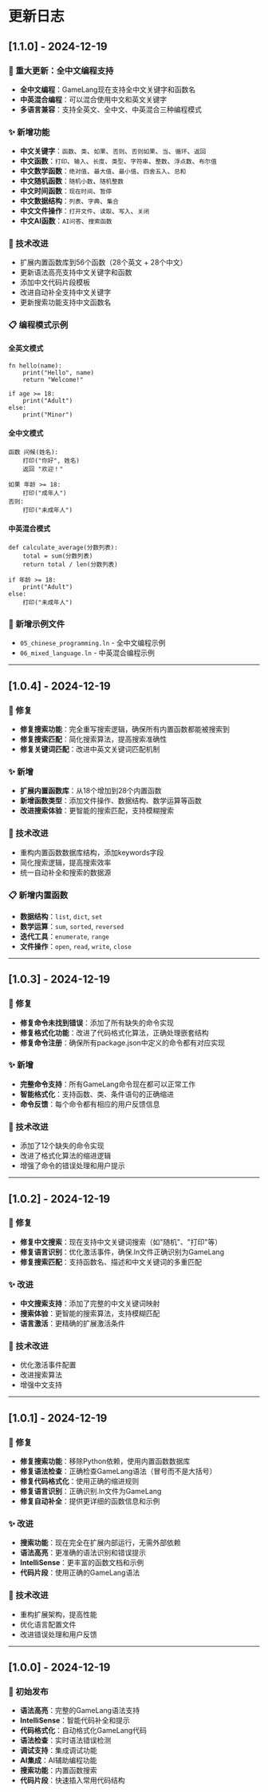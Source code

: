 # 更新日志

## [1.1.0] - 2024-12-19

### 🎉 重大更新：全中文编程支持
- **全中文编程**：GameLang现在支持全中文关键字和函数名
- **中英混合编程**：可以混合使用中文和英文关键字
- **多语言兼容**：支持全英文、全中文、中英混合三种编程模式

### ✨ 新增功能
- **中文关键字**：`函数`、`类`、`如果`、`否则`、`否则如果`、`当`、`循环`、`返回`
- **中文函数**：`打印`、`输入`、`长度`、`类型`、`字符串`、`整数`、`浮点数`、`布尔值`
- **中文数学函数**：`绝对值`、`最大值`、`最小值`、`四舍五入`、`总和`
- **中文随机函数**：`随机小数`、`随机整数`
- **中文时间函数**：`现在时间`、`暂停`
- **中文数据结构**：`列表`、`字典`、`集合`
- **中文文件操作**：`打开文件`、`读取`、`写入`、`关闭`
- **中文AI函数**：`AI问答`、`搜索函数`

### 🔧 技术改进
- 扩展内置函数库到56个函数（28个英文 + 28个中文）
- 更新语法高亮支持中文关键字和函数
- 添加中文代码片段模板
- 改进自动补全支持中文关键字
- 更新搜索功能支持中文函数名

### 📋 编程模式示例

#### 全英文模式
```ln
fn hello(name):
    print("Hello", name)
    return "Welcome!"

if age >= 18:
    print("Adult")
else:
    print("Minor")
```

#### 全中文模式
```ln
函数 问候(姓名):
    打印("你好", 姓名)
    返回 "欢迎！"

如果 年龄 >= 18:
    打印("成年人")
否则:
    打印("未成年人")
```

#### 中英混合模式
```ln
def calculate_average(分数列表):
    total = sum(分数列表)
    return total / len(分数列表)

if 年龄 >= 18:
    print("Adult")
else:
    打印("未成年人")
```

### 📁 新增示例文件
- `05_chinese_programming.ln` - 全中文编程示例
- `06_mixed_language.ln` - 中英混合编程示例

---

## [1.0.4] - 2024-12-19

### 🐛 修复
- **修复搜索功能**：完全重写搜索逻辑，确保所有内置函数都能被搜索到
- **修复搜索匹配**：简化搜索算法，提高搜索准确性
- **修复关键词匹配**：改进中英文关键词匹配机制

### ✨ 新增
- **扩展内置函数库**：从18个增加到28个内置函数
- **新增函数类型**：添加文件操作、数据结构、数学运算等函数
- **改进搜索体验**：更智能的搜索匹配，支持模糊搜索

### 🔧 技术改进
- 重构内置函数数据库结构，添加keywords字段
- 简化搜索逻辑，提高搜索效率
- 统一自动补全和搜索的数据源

### 📋 新增内置函数
- **数据结构**：`list`, `dict`, `set`
- **数学运算**：`sum`, `sorted`, `reversed`
- **迭代工具**：`enumerate`, `range`
- **文件操作**：`open`, `read`, `write`, `close`

---

## [1.0.3] - 2024-12-19

### 🐛 修复
- **修复命令未找到错误**：添加了所有缺失的命令实现
- **修复格式化功能**：改进了代码格式化算法，正确处理嵌套结构
- **修复命令注册**：确保所有package.json中定义的命令都有对应实现

### ✨ 新增
- **完整命令支持**：所有GameLang命令现在都可以正常工作
- **智能格式化**：支持函数、类、条件语句的正确缩进
- **命令反馈**：每个命令都有相应的用户反馈信息

### 🔧 技术改进
- 添加了12个缺失的命令实现
- 改进了格式化算法的缩进逻辑
- 增强了命令的错误处理和用户提示

---

## [1.0.2] - 2024-12-19

### 🐛 修复
- **修复中文搜索**：现在支持中文关键词搜索（如"随机"、"打印"等）
- **修复语言识别**：优化激活事件，确保.ln文件正确识别为GameLang
- **修复搜索匹配**：支持函数名、描述和中文关键词的多重匹配

### ✨ 改进
- **中文搜索支持**：添加了完整的中文关键词映射
- **搜索体验**：更智能的搜索算法，支持模糊匹配
- **语言激活**：更精确的扩展激活条件

### 🔧 技术改进
- 优化激活事件配置
- 改进搜索算法
- 增强中文支持

---

## [1.0.1] - 2024-12-19

### 🐛 修复
- **修复搜索功能**：移除Python依赖，使用内置函数数据库
- **修复语法检查**：正确检查GameLang语法（冒号而不是大括号）
- **修复代码格式化**：使用正确的缩进规则
- **修复语言识别**：正确识别.ln文件为GameLang
- **修复自动补全**：提供更详细的函数信息和示例

### ✨ 改进
- **搜索功能**：现在完全在扩展内部运行，无需外部依赖
- **语法高亮**：更准确的语法识别和错误提示
- **IntelliSense**：更丰富的函数文档和示例
- **代码片段**：使用正确的GameLang语法

### 🔧 技术改进
- 重构扩展架构，提高性能
- 优化语言配置文件
- 改进错误处理和用户反馈

---

## [1.0.0] - 2024-12-19

### 🎉 初始发布
- **语法高亮**：完整的GameLang语法支持
- **IntelliSense**：智能代码补全和提示
- **代码格式化**：自动格式化GameLang代码
- **语法检查**：实时语法错误检测
- **调试支持**：集成调试功能
- **AI集成**：AI辅助编程功能
- **搜索功能**：内置函数搜索
- **代码片段**：快速插入常用代码结构 